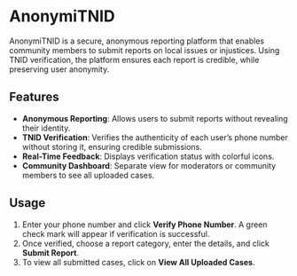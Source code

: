 # AnonymiTNID

AnonymiTNID is a secure, anonymous reporting platform that enables community members to submit reports on local issues 
or injustices. Using TNID verification, the platform ensures each report is credible, 
while preserving user anonymity.

## Features

- **Anonymous Reporting**: Allows users to submit reports without revealing their identity.
- **TNID Verification**: Verifies the authenticity of each user’s phone number without storing it, ensuring credible 
submissions.
- **Real-Time Feedback**: Displays verification status with colorful icons.
- **Community Dashboard**: Separate view for moderators or community members to see all uploaded cases.


## Usage

1. Enter your phone number and click **Verify Phone Number**. A green check mark will appear if verification is 
successful.
2. Once verified, choose a report category, enter the details, and click **Submit Report**.
3. To view all submitted cases, click on **View All Uploaded Cases**.
